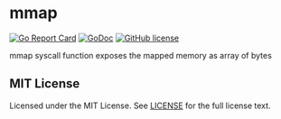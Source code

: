 # mmap

[![Go Report Card](https://goreportcard.com/badge/github.com/wzshiming/mmap)](https://goreportcard.com/report/github.com/wzshiming/mmap)
[![GoDoc](https://godoc.org/github.com/wzshiming/mmap?status.svg)](https://godoc.org/github.com/wzshiming/mmap)
[![GitHub license](https://img.shields.io/github/license/wzshiming/mmap.svg)](https://github.com/wzshiming/mmap/blob/master/LICENSE)

mmap syscall function exposes the mapped memory as array of bytes

## MIT License

Licensed under the MIT License. See [LICENSE](https://github.com/wzshiming/mmap/blob/master/LICENSE) for the full license text.
